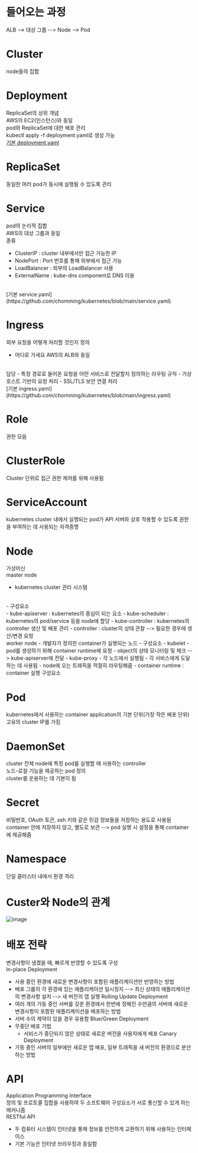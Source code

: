 # 들어오는 과정
ALB --> 대상 그룹 --> Node --> Pod

# Cluster
node들의 집합

# Deployment
ReplicaSet의 상위 개념
</br>
AWS의 EC2(인스턴스)와 동일
</br>
pod와 ReplicaSet에 대한 배포 관리
</br>
kubectl apply -f deployment.yaml로 생성 가능
</br>
[기본 deployment.yaml](https://github.com/chomming/kubernetes/blob/main/deployment.yaml)

# ReplicaSet
동일한 여러 pod가 동시에 실행될 수 있도록 관리

# Service
pod의 논리적 집합
</br>
AWS의 대상 그룹과 동일
</br>
종류
- ClusterIP : cluster 내부에서만 접근 가능한 IP
- NodePort : Port 번호를 통해 외부에서 접근 가능
- LoadBalancer : 외부의 LoadBalancer 사용
- ExternalName  : kube-dns component로 DNS 이용
</br>
[기본 service.yaml](https://github.com/chomming/kubernetes/blob/main/service.yaml)

# Ingress
외부 요청을 어떻게 처리할 것인지 정의
- 어디로 가세요
AWS의 ALB와 동일
</br>
담당
- 특정 경로로 들어온 요청을 어떤 서비스로 전달할지 정의하는 라우팅 규칙
- 가상 호스트 기반의 요청 처리
- SSL/TLS 보안 연결 처리
</br>
[기본 ingress.yaml](https://github.com/chomming/kubernetes/blob/main/ingress.yaml)

# Role
권한 모음

# ClusterRole
Cluster 단위로 접근 권한 제어를 위해 사용됨

# ServiceAccount
kubernetes cluster 내에서 실행되는 pod가 API 서버와 상호 작용할 수 있도록 권한을 부여하는 데 사용되는 자격증명

# Node
가상머신
</br>
master node
- kubernetes cluster 관리 시스템
</br>
- 구성요소
</br>
  - kube-apiserver : kubernetes의 중심이 되는 요소
  - kube-scheduler : kubernetes의 pod/service 등을 node에 할당
  - kube-controller : kubernetes의 controller 생산 및 배포 관리
  - controller : cluster의 상태 관찰 --> 필요한 경우에 생산/변경 요청
</br>
worker node
- 개발자가 정의한 container가 실행되는 노드
- 구성요소
  - kubelet
    - pod를 생성하기 위해 container runtime에 요청
    - object의 상태 모니터링 및 체크 --> kube-apiserver에 전달
  - kube-proxy
    - 각 노드에서 실행됨
    - 각 서비스에게 도달하는 데 사용됨
    - node에 오는 트래픽을 적절히 라우팅해줌
  - container runtime : container 실행 구성요소

# Pod
kubernetes에서 사용하는 container application의 기본 단위(가장 작은 배포 단위)
</br>
고유의 cluster IP를 가짐

# DaemonSet
cluster 전체 node에 특정 pod를 실행할 때 사용하는 controller
</br>
노드-로컬 기능을 제공하는 pod 정의
</br>
cluster를 운용하는 데 기본이 됨

# Secret
비밀번호, OAuth 토큰, ssh 키와 같은 민감 정보들을 저장하는 용도로 사용됨
</br>
container 안에 저장하지 않고, 별도로 보관 --> pod 실행 시 설정을 통해 container에 제공해줌

# Namespace
단일 클러스터 내에서 환경 격리

# Custer와 Node의 관계
![image](https://github.com/chomming/kubernetes/assets/81208053/74b7150a-d4cd-433e-9e5c-83ba21aab042)

# 배포 전략
변경사항이 생겼을 때, 빠르게 반영할 수 있도록 구성
</br>
In-place Deployment
- 사용 중인 환경에 새로운 변경사항이 포함된 애플리케이션만 반영하는 방법
- 배포 그룹의 각 환경에 있는 애플리케이션 일시정지 --> 최신 상태의 애플리케이션의 변경사항 설치 --> 새 버전의 앱 실행
Rolling Update Deployment
- 여러 개의 가동 중인 서버를 갖춘 환경에서 한번에 정해진 수만큼의 서버에 새로운 변경사항이 포함된 애플리케이션을 배포하는 방법
- 서버 수의 제약이 있을 경우 유용함
Blue/Green Deployment
- 무중단 배포 기법
  - 서비스가 중단되지 않은 상태로 새로운 버전을 사용자에게 배포
Canary Deployment
- 가동 중인 서버의 일부에만 새로운 앱 배포, 일부 트래픽을 새 버전의 환경으로 분산하는 방법
  
# API
Application Programming Interface
</br>
정의 및 프로토콜 집합을 사용하여 두 소프트웨어 구성요소가 서로 통신할 수 있게 하는 매커니즘
</br>
RESTful API
- 두 컴퓨터 시스템이 인터넷을 통해 정보를 안전하게 교환하기 위해 사용하는 인터페이스
- 기본 기능은 인터넷 브라우징과 동일함
